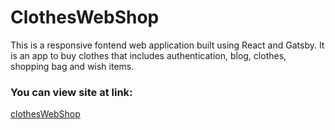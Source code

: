 # ClothesWebShop

This is a  responsive fontend web application built using React and Gatsby.
It is an app to buy clothes that includes authentication, blog, clothes, shopping bag and wish items.

### You can view site at link:
[clothesWebShop](https://clotheswebshop.netlify.app)
 
